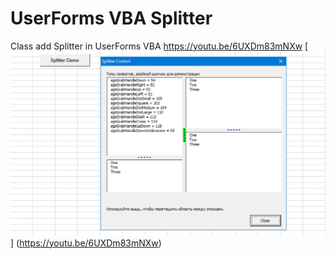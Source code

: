 # UserForms VBA Splitter
 Class add Splitter in UserForms VBA
https://youtu.be/6UXDm83mNXw
[![Use Tools Macro Tools VBA](https://github.com/vbatools/UserForms-VBA-Splitter/blob/main/MSplitter.png)] (https://youtu.be/6UXDm83mNXw)
